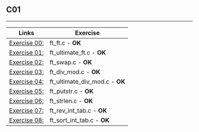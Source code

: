 ## C01
---------------------

Links | Exercise 
---------------------------|---------------------------
[Exercise 00:](/C01/ex00/) | ft_ft.c - **OK**
[Exercise 01:](/C01/ex01/) | ft_ultimate_ft.c - **OK**
[Exercise 02:](/C01/ex02/) | ft_swap.c - **OK**
[Exercise 03:](/C01/ex03/) | ft_div_mod.c - **OK**
[Exercise 04:](/C01/ex04/) | ft_ultimate_div_mod.c - **OK**
[Exercise 05:](/C01/ex05/) | ft_putstr.c - **OK**
[Exercise 06:](/C01/ex06/) | ft_strlen.c - **OK**
[Exercise 07:](/C01/ex07/) | ft_rev_int_tab.c - **OK**
[Exercise 08:](/C01/ex08/) | ft_sort_int_tab.c - **OK**